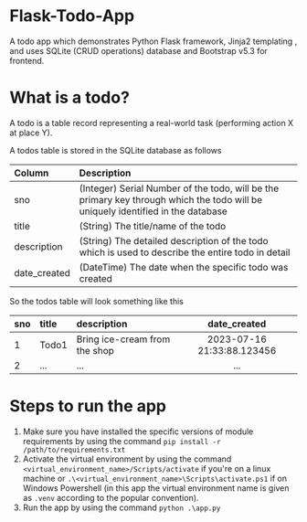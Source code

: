 # Flask-Todo-App
A todo app which demonstrates Python Flask framework, Jinja2 templating , and uses SQLite (CRUD operations) database and Bootstrap v5.3 for frontend.

# What is a todo?
A todo is a table record representing a real-world task (performing action X at place Y).

A todos table is stored in the SQLite database as follows



|      Column      |                    Description                    |
|:-----------------|:--------------------------------------------------|
| sno | (Integer) Serial Number of the todo, will be the primary key through which the todo will be uniquely identified in the database |
| title | (String) The title/name of the todo |
| description | (String) The detailed description of the todo which is used to describe the entire todo in detail |
| date_created | (DateTime) The date when the specific todo was created |


So the todos table will look something like this



|   sno   |   title   |                description                |                date_created                |
|:--------|:----------|:------------------------------------------|:------------------------------------------:|
|1|Todo1|Bring ice-cream from the shop|2023-07-16 21:33:88.123456|
|2|...|...|...|

# Steps to run the app
1. Make sure you have installed the specific versions of module requirements by using the command `pip install -r /path/to/requirements.txt` 
2. Activate the virtual environment by using the command `<virtual_environment_name>/Scripts/activate` if you're on a linux machine or `.\<virtual_environment_name>\Scripts\activate.ps1` if on Windows Powershell (in this app the virtual environment name is given as `.venv` according to the popular convention).
3. Run the app by using the command `python .\app.py`
